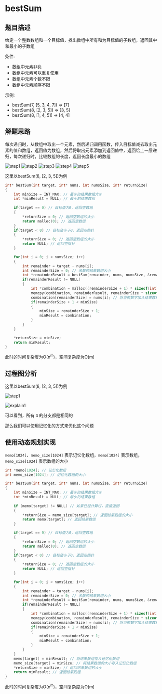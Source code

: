 # bestSum

## 题目描述

给定一个整数数组和一个目标值，找出数组中所有和为目标值的子数组，返回其中和最小的子数组

条件: 
- 数组中元素非负
- 数组中元素可以重复使用
- 数组中元素个数不限
- 数组中元素顺序不限

示例: 
- bestSum(7, [5, 3, 4, 7]) => [7]
- bestSum(8, [2, 3, 5]) => [3, 5]
- bestSum(8, [1, 4, 5]) => [4, 4]

## 解题思路

每次递归时，从数组中取出一个元素，然后递归调用函数，传入目标值减去取出元素的值和数组，返回值为数组，然后将取出元素添加到返回值中，返回给上一层递归，每次递归时，比较数组的长度，返回长度最小的数组

![step1](imgs/step1.png)
![step2](imgs/step2.png)
![step3](imgs/step3.png)
![step4](imgs/step4.png)
![step5](imgs/step5.png)

这里以bestSum(8, [2, 3, 5])为例

```c
int* bestSum(int target, int* nums, int numsSize, int* returnSize)
{
    int minSize = INT_MAX; // 最小的结果数组大小
    int *minResult = NULL; // 最小的结果数组
    
    if(target == 0) // 目标值为0，返回空数组
    {
        *returnSize = 0; // 返回空数组的大小
        return malloc(0); // 返回空数组
    }
    if(target < 0) // 目标值小于0，返回空指针
    {
        *returnSize = 0; // 返回空数组的大小
        return NULL; // 返回空指针
    }

    for(int i = 0; i < numsSize; i++)
    {
        int remainder = target - nums[i];
        int remainderSize = 0; // 余数的结果数组大小
        int *remainderResult = bestSum(remainder, nums, numsSize, &remainderSize);
        if(remainderResult != NULL)
        {
            int *combination = malloc((remainderSize + 1) * sizeof(int)); // 分配内存
            memcpy(combination, remainderResult, remainderSize * sizeof(int)); // 复制结果数组
            combination[remainderSize] = nums[i]; // 将当前数字加入结果数组
            if(remainderSize + 1 < minSize)
            {
                minSize = remainderSize + 1;
                minResult = combination;
            }
        }
    }

    *returnSize = minSize;
    return minResult;
}
```

此时的时间复杂度为O(n<sup>m</sup>)，空间复杂度为O(m)

## 过程图分析
这里以bestSum(8, [2, 3, 5])为例

![step1](imgs/step1.png)

![explain1](imgs/explain1.png)

可以看到，所有 `3` 的分支都是相同的

那么我们可以使用记忆化的方式来优化这个问题

## 使用动态规划实现

`memo[1024]`、`memo_size[1024]` 表示记忆化数组，`memo[1024]` 表示数组，`memo_size[1024]` 表示数组的大小

```c
int *memo[1024]; // 记忆化数组
int memo_size[1024]; // 记忆化数组的大小

int* bestSum(int target, int* nums, int numsSize, int* returnSize)
{
    int minSize = INT_MAX; // 最小的结果数组大小
    int *minResult = NULL; // 最小的结果数组
    
    if (memo[target] != NULL) // 如果已经计算过，直接返回
    {
        *returnSize = memo_size[target]; // 返回结果数组的大小
        return memo[target]; // 返回结果数组
    }

    if(target == 0) // 目标值为0，返回空数组
    {
        *returnSize = 0; // 返回空数组的大小
        return malloc(0); // 返回空数组
    }
    if(target < 0) // 目标值小于0，返回空指针
    {
        *returnSize = 0; // 返回空数组的大小
        return NULL; // 返回空指针
    }

    for(int i = 0; i < numsSize; i++)
    {
        int remainder = target - nums[i];
        int remainderSize = 0; // 余数的结果数组大小
        int *remainderResult = bestSum(remainder, nums, numsSize, &remainderSize); // 递归调用bestSum函数
        if(remainderResult != NULL)
        {
            int *combination = malloc((remainderSize + 1) * sizeof(int)); // 结果数组的排列组合
            memcpy(combination, remainderResult, remainderSize * sizeof(int)); // 复制结果数组
            combination[remainderSize] = nums[i]; // 将当前数字加入结果数组
            if(remainderSize + 1 < minSize)
            {
                minSize = remainderSize + 1;
                minResult = combination;
            }
        }
    }
    memo[target] = minResult; // 将结果数组存入记忆化数组
    memo_size[target] = minSize; // 将结果数组的大小存入记忆化数组
    *returnSize = minSize; // 返回结果数组的大小
    return minResult; // 返回结果数组
}
```

此时的时间复杂度为O(n<sup>m</sup>)，空间复杂度为O(m)